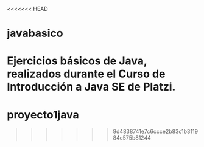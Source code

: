 <<<<<<< HEAD
# javabasico
Ejercicios básicos de Java, realizados durante el Curso de Introducción a Java SE de Platzi.
=======
# proyecto1java
>>>>>>> 9d4838741e7c6ccce2b83c1b311984c575b81244
